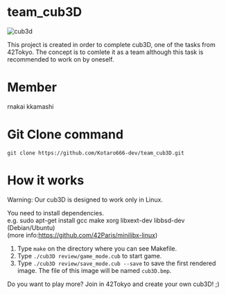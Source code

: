 # team_cub3D
![cub3d](https://user-images.githubusercontent.com/50983271/112707908-1de97100-8ef2-11eb-9a8c-625c9933c377.gif)

This project is created in order to complete cub3D, one of the tasks from 42Tokyo.
The concept is to comlete it as a team although this task is recommended to work on by oneself.

# Member
rnakai kkamashi

# Git Clone command

```git clone https://github.com/Kotaro666-dev/team_cub3D.git```

# How it works

Warning: Our cub3D is designed to work only in Linux.  

You need to install dependencies.  
e.g. sudo apt-get install gcc make xorg libxext-dev libbsd-dev (Debian/Ubuntu)  
(more info:https://github.com/42Paris/minilibx-linux)  

1. Type ```make``` on the directory where you can see Makefile.
2. Type ```./cub3D review/game_mode.cub``` to start game.
3. Type ```./cub3D review/save_mode.cub --save``` to save the first rendered image. The file of this image will be named `cub3D.bmp`.

Do you want to play more? Join in 42Tokyo and create your own cub3D! ;)

